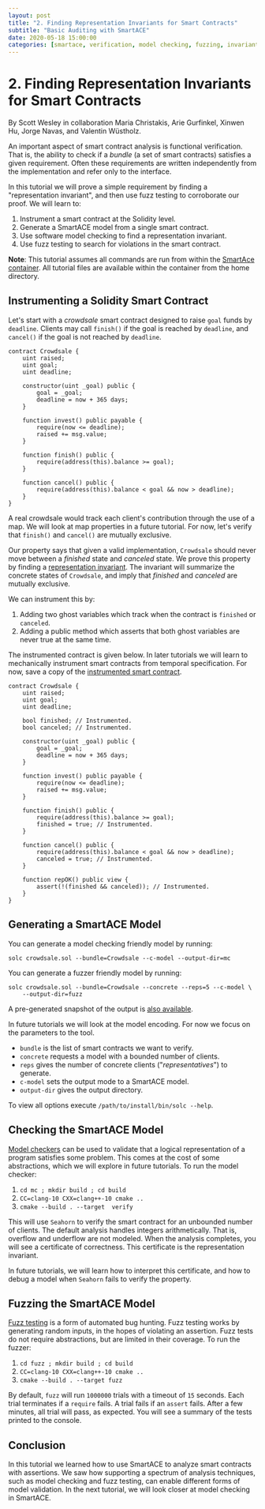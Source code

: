 ```yaml
---
layout: post
title: "2. Finding Representation Invariants for Smart Contracts"
subtitle: "Basic Auditing with SmartACE"
date: 2020-05-18 15:00:00
categories: [smartace, verification, model checking, fuzzing, invariants]
---
```


# 2. Finding Representation Invariants for Smart Contracts

By Scott Wesley in collaboration Maria Christakis, Arie Gurfinkel, Xinwen Hu,
Jorge Navas, and Valentin Wüstholz.

An important aspect of smart contract analysis is functional verification. That
is, the ability to check if a *bundle* (a set of smart contracts) satisfies a
given requirement. Often these requirements are written independently from the
implementation and refer only to the interface.

In this tutorial we will prove a simple requirement by finding a "representation
invariant", and then use fuzz testing to corroborate our proof. We will learn
to:

  1. Instrument a smart contract at the Solidity level.
  2. Generate a SmartACE model from a single smart contract.
  2. Use software model checking to find a representation invariant.
  4. Use fuzz testing to search for violations in the smart contract.

**Note**: This tutorial assumes all commands are run from within the
[SmartAce container](1_installation.md). All tutorial files are available within
the container from the home directory.

## Instrumenting a Solidity Smart Contract

Let's start with a *crowdsale* smart contract designed to raise `goal` funds by
`deadline`. Clients may call `finish()` if the goal is reached by `deadline`,
and `cancel()` if the goal is not reached by `deadline`.

```solidity
contract Crowdsale {
    uint raised;
    uint goal;
    uint deadline;

    constructor(uint _goal) public {
        goal = _goal;
        deadline = now + 365 days;
    }

    function invest() public payable {
        require(now <= deadline);
        raised += msg.value;
    }

    function finish() public {
        require(address(this).balance >= goal);
    }

    function cancel() public {
        require(address(this).balance < goal && now > deadline);
    }
}
```

A real crowdsale would track each client's contribution through the use of a
map. We will look at map properties in a future tutorial. For now, let's verify
that `finish()` and `cancel()` are mutually exclusive.

Our property says that given a valid implementation, `Crowdsale` should never
move between a *finished* state and *canceled* state. We prove this property by
finding a [representation invariant](http://www.cs.cornell.edu/courses/cs312/2005sp/lectures/lec09.html).
The invariant will summarize the concrete states of `Crowdsale`, and imply that
*finished* and *canceled* are mutually exclusive.

We can instrument this by:

  1. Adding two ghost variables which track when the contract is `finished` or
     `canceled`.
  2. Adding a public method which asserts that both ghost variables are never
     true at the same time.

The instrumented contract is given below. In later tutorials we will learn to
mechanically instrument smart contracts from temporal specification. For now,
save a copy of the
[instrumented smart contract](https://github.com/ScottWe/smartace-examples/blob/master/tutorials/post-2/crowdsale.sol).

```solidity
contract Crowdsale {
    uint raised;
    uint goal;
    uint deadline;

    bool finished; // Instrumented.
    bool canceled; // Instrumented.

    constructor(uint _goal) public {
        goal = _goal;
        deadline = now + 365 days;
    }

    function invest() public payable {
        require(now <= deadline);
        raised += msg.value;
    }

    function finish() public {
        require(address(this).balance >= goal);
        finished = true; // Instrumented.
    }

    function cancel() public {
        require(address(this).balance < goal && now > deadline);
        canceled = true; // Instrumented.
    }

    function repOK() public view {
        assert(!(finished && canceled)); // Instrumented.
    }
}
```

## Generating a SmartACE Model

You can generate a model checking friendly model by running:

```
solc crowdsale.sol --bundle=Crowdsale --c-model --output-dir=mc
```

You can generate a fuzzer friendly model by running:

```
solc crowdsale.sol --bundle=Crowdsale --concrete --reps=5 --c-model \
    --output-dir=fuzz
```

A pre-generated snapshot of the output is
[also available](https://github.com/ScottWe/smartace-examples/blob/master/tutorials/post-2/).

In future tutorials we will look at the model encoding. For now we focus on the
parameters to the tool.

  * `bundle` is the list of smart contracts we want to verify.
  * `concrete` requests a model with a bounded number of clients.
  * `reps` gives the number of concrete clients ("*representatives*") to
    generate.
  * `c-model` sets the output mode to a SmartACE model.
  * `output-dir` gives the output directory.

To view all options execute `/path/to/install/bin/solc --help`.

## Checking the SmartACE Model

[Model checkers](https://arieg.bitbucket.io/pdf/ModelChecking.pdf) can be used
to validate that a logical representation of a program satisfies some problem.
This comes at the cost of some abstractions, which we will explore in future
tutorials. To run the model checker:

  1. `cd mc ; mkdir build ; cd build`
  2. `CC=clang-10 CXX=clang++-10 cmake ..`
  3. `cmake --build . --target  verify`

This will use `Seahorn` to verify the smart contract for an unbounded number of
clients. The default analysis handles integers arithmetically. That is, overflow
and underflow are not modeled. When the analysis completes, you will see a
certificate of correctness. This certificate is the representation invariant.

In future tutorials, we will learn how to interpret this certificate, and how to
debug a model when `Seahorn` fails to verify the property.

## Fuzzing the SmartACE Model

[Fuzz testing](https://llvm.org/docs/LibFuzzer.html) is a form of automated bug
hunting. Fuzz testing works by generating random inputs, in the hopes of
violating an assertion. Fuzz tests do not require abstractions, but are limited
in their coverage. To run the fuzzer:

  1. `cd fuzz ; mkdir build ; cd build`
  2. `CC=clang-10 CXX=clang++-10 cmake ..`
  3. `cmake --build . --target fuzz`

By default, `fuzz` will run `1000000` trials with a timeout of `15` seconds.
Each trial terminates if a `require` fails. A trial fails if an `assert` fails.
After a few minutes, all trial will pass, as expected. You will see a summary
of the tests printed to the console.

## Conclusion

In this tutorial we learned how to use SmartACE to analyze smart contracts with
assertions. We saw how supporting a spectrum of analysis techniques, such as
model checking and fuzz testing, can enable different forms of model validation.
In the next tutorial, we will look closer at model checking in SmartACE.
